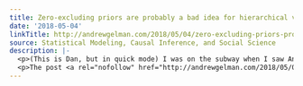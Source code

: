 ```yaml
---
title: Zero-excluding priors are probably a bad idea for hierarchical variance parameters
date: '2018-05-04'
linkTitle: http://andrewgelman.com/2018/05/04/zero-excluding-priors-probably-bad-idea-hierarchical-variance-parameters/
source: Statistical Modeling, Causal Inference, and Social Science
description: |-
  <p>(This is Dan, but in quick mode) I was on the subway when I saw Andrew&#8217;s last post and it doesn&#8217;t strike me as a particularly great idea. So let&#8217;s take a look at the suggestion for 8 schools using a centred parameterization.  This is not as comprehensive as doing a proper simulation study, but [&#8230;]</p>
  <p>The post <a rel="nofollow" href="http://andrewgelman.com/2018/05/04/zero-excluding-priors-probably-bad-idea-hierarchical-variance-parameters/">Zero-excluding priors ar
---
```

